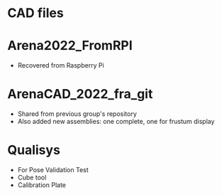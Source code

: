 # CAD files

# Arena2022_FromRPI
- Recovered from Raspberry Pi

# ArenaCAD_2022_fra_git
- Shared from previous group's repository
- Also added new assemblies: one complete, one for frustum display

# Qualisys
- For Pose Validation Test
- Cube tool
- Calibration Plate
